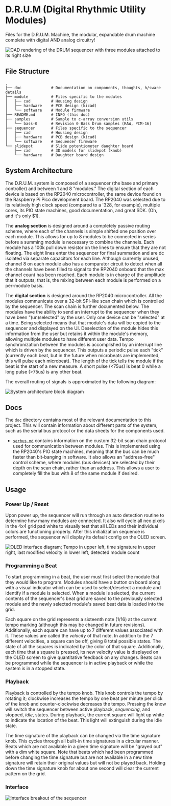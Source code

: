 # D.R.U.M (Digital Rhythmic Utility Modules)
Files for the D.R.U.M. Machine, the modular, expandable drum machine complete with digital AND analog circuitry!


![CAD rendering of the DRUM sequencer with three modules attached to its right size](assembly.png)

## File Structure

```
.
├── doc             # Documentation on components, thoughts, h/sware details
├── module          # Files specific to the modules
│   ├── cad         # Housing design
│   ├── hardware    # PCB design (kicad)
│   └── software    # Module firmware
├── README.md       # INFO (this doc)
├── samples         # Sample to c-array conversion utils
│   └── bass-0      # Revision 0 Bass Drum samples (RAW, PCM-16)
├── sequencer       # Files specific to the sequencer
│   ├── cad         # Housing design
│   ├── hardware    # PCB design (kicad)
│   └── software    # Sequencer firmware
└── slidepot        # Slide potentiometer daughter board
    ├── cad         # 3D models for slidepot (knob)
    └── hardware    # Daughter board design
```

## System Architecture

The D.R.U.M. system is composed of a sequencer (the base and primary controller) and between 1 and 8 "modules." The digital section of each device is based on the RP2040 microcontroller, the same device found on the Raspberry Pi Pico development board. The RP2040 was selected due to its relatively high clock speed (compared to a '328, for example), multiple cores, its PIO state machines, good documentation, and great SDK. (Oh, and it's only $1). 

The **analog section** is designed around a completely passive routing scheme, where each of the channels is simple shifted one position over each module. This allows for up to 8 modules to be connected in series before a summing module is necessary to combine the channels. Each module has a 100k pull down resistor on the lines to ensure that they are not floating. The eight lines enter the sequencer for final summation and are dc isolated via separate capacitors for each line. Although currently unused, channel 8 on each module also has a comparator circuit to detect when all the channels have been filled to signal to the RP2040 onboard that the max channel count has been reached. Each module is in charge of the amplitude that it outputs; that is, the mixing between each module is performed on a per-module basis.

The **digital section** is designed around the RP2040 microcontroller. All the modules communicate over a 32-bit SPI-like scan chain which is controlled by the sequencer. The scan chain is further documented below. The modules have the ability to send an interrupt to the sequencer when they have been "(un)selected" by the user. Only one device can be "selected" at a time. Being selected means that that module's data will be copied to the sequencer and displayed on the UI. Deselection of the module hides this information from the user but retains it within the module's memory, allowing multiple modules to have different user data. Tempo synchronization between the modules is accomplished by an interrupt line which is driven by the sequencer. This outputs a periodic pulse each "tick" (currently each beat, but in the future when microbeats are implemented, this will pulse each microbeat). The length of the tick tells the module if the beat is the start of a new measure. A short pulse (<75us) is beat 0 while a long pulse (>75us) is any other beat.

The overall routing of signals is approximated by the following diagram:

![System architecture block diagram](doc/img/scanchain.png)


## Docs

The `doc` directory contains most of the relevant documentation to this project. This will contain information about different parts of the system, such as the serial bus protocol or the data sheets for the components used.

* [`serbus.md`](doc/serbus.md) contains information on the custom 32-bit scan chain protocol used for communication between modules. This is implemented using the RP2040's PIO state machines, meaning that the bus can be much faster than bit-banging in software. It also allows an "address-free" control scheme, where modules (bus devices) are selected by their depth on the scan chain, rather than an address. This allows a user to completely fill the bus with 8 of the same module if desired.


## Usage

### Power Up / Reset

Upon power up, the sequencer will run through an auto detection routine to determine how many modules are connected. It also will cycle all neo pixels in the 4x4 grid pad white to visually test that all LEDs and their individual colors are functioning properly. After this initialization sequence is performed, the sequencer will display its default config on the OLED screen.

![OLED interface diagram; Tempo in upper left, time signature in upper right, last modified velocity in lower left, detected module count](doc/img/oled-breakout.png)

### Programming a Beat

To start programming in a beat, the user must first select the module that they would like to program. Modules should have a button on board along with a visual indicator which can be used to select/deselect a module and identify if a module is selected. When a module is selected, the current contents of the sequencer's beat grid are saved to the previously selected module and the newly selected module's saved beat data is loaded into the grid.

Each square on the grid represents a sixteenth note (1/16) at the current tempo marking (although this may be changed in future revisions). Additionally, each square can have up to 7 different values associated with it. These values are called the *velocity* of that note. In addition to the 7 different velocities, a square can be off, giving 8 total possible states. The state of all the squares is indicated by the color of that square. Additionally, each time that a square is pressed, its new velocity value is displayed on the OLED screen to give quantitative feedback on any changes. Beats can be programmed while the sequencer is in active playback or while the system is in a stopped state.

### Playback

Playback is controlled by the tempo knob. This knob controls the tempo by rotating it; clockwise increases the tempo by one beat per minute per click of the knob and counter-clockwise decreases the tempo. Pressing the know will switch the sequencer between active playback, *sequencing*, and stopped, *idle*, states. During playback, the current square will light up white to indicate the location of the beat. This light will extinguish during the idle state.

The time signature of the playback can be changed via the time signature knob. This cycles through all built-in time signatures in a circular manner. Beats which are not available in a given time signature will be "grayed out" with a dim white square. Note that beats which had been programmed before changing the time signature but are not available in a new time signature will retain their original values but will not be played back. Holding down the time signature knob for about one second will clear the current pattern on the grid.

### Interface

![Interface breakout of the sequencer](doc/img/interface-breakout.png)


